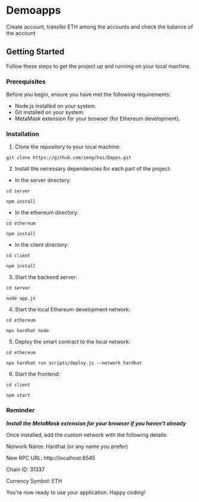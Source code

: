 # Demoapps

Create account, transfer ETH among the accounts and check the balance of the account

## Getting Started

Follow these steps to get the project up and running on your local machine.

### Prerequisites

Before you begin, ensure you have met the following requirements:

- Node.js installed on your system.
- Git installed on your system.
- MetaMask extension for your browser (for Ethereum development).

### Installation

1. Clone the repository to your local machine:

``` git clone https://github.com/zengchai/Dapps.git ```



2. Install the necessary dependencies for each part of the project:


- In the server directory:


``` cd server ``` 


``` npm install ```


- In the ethereum directory:


``` cd ethereum ```


``` npm install ```


- In the client directory:


``` cd client ```


``` npm install ```



3. Start the backend server:


``` cd server ```


``` node app.js ```



4. Start the local Ethereum development network:


``` cd ethereum ```


``` npx hardhat node ```



5. Deploy the smart contract to the local network:


``` cd ethereum ```


``` npx hardhat run scripts/deploy.js --network hardhat ```



6. Start the frontend:


``` cd client ```


``` npm start ```



### Reminder

***Install the MetaMask extension for your browser if you haven't already***

Once installed, add the custom network with the following details:

Network Name: Hardhat (or any name you prefer)

New RPC URL: http://localhost:8545

Chain ID: 31337

Currency Symbol: ETH


You're now ready to use your application. Happy coding!